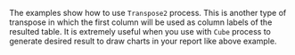 The examples show how to use `Transpose2` process. This is another type of transpose in which the first column will be used as column labels of the resulted table. It is extremely useful when you use with `Cube` process to generate desired result to draw charts in your report like above example.